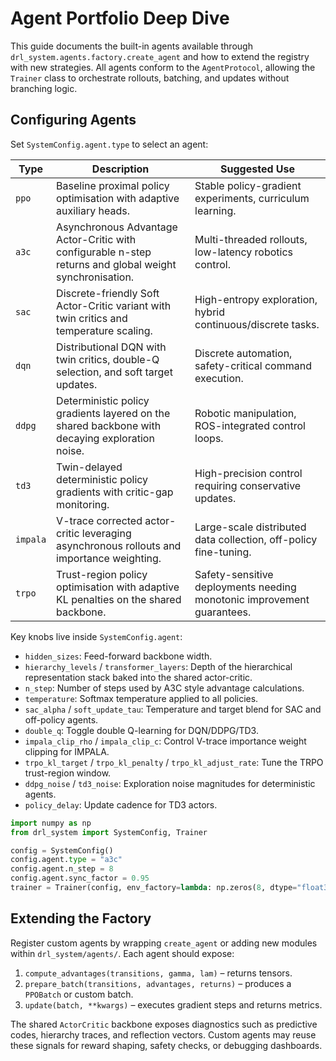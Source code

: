 # Agent Portfolio Deep Dive

This guide documents the built-in agents available through
`drl_system.agents.factory.create_agent` and how to extend the registry with new
strategies. All agents conform to the `AgentProtocol`, allowing the `Trainer`
class to orchestrate rollouts, batching, and updates without branching logic.

## Configuring Agents

Set `SystemConfig.agent.type` to select an agent:

| Type | Description | Suggested Use |
| --- | --- | --- |
| `ppo` | Baseline proximal policy optimisation with adaptive auxiliary heads. | Stable policy-gradient experiments, curriculum learning. |
| `a3c` | Asynchronous Advantage Actor-Critic with configurable n-step returns and global weight synchronisation. | Multi-threaded rollouts, low-latency robotics control. |
| `sac` | Discrete-friendly Soft Actor-Critic variant with twin critics and temperature scaling. | High-entropy exploration, hybrid continuous/discrete tasks. |
| `dqn` | Distributional DQN with twin critics, double-Q selection, and soft target updates. | Discrete automation, safety-critical command execution. |
| `ddpg` | Deterministic policy gradients layered on the shared backbone with decaying exploration noise. | Robotic manipulation, ROS-integrated control loops. |
| `td3` | Twin-delayed deterministic policy gradients with critic-gap monitoring. | High-precision control requiring conservative updates. |
| `impala` | V-trace corrected actor-critic leveraging asynchronous rollouts and importance weighting. | Large-scale distributed data collection, off-policy fine-tuning. |
| `trpo` | Trust-region policy optimisation with adaptive KL penalties on the shared backbone. | Safety-sensitive deployments needing monotonic improvement guarantees. |

Key knobs live inside `SystemConfig.agent`:

- `hidden_sizes`: Feed-forward backbone width.
- `hierarchy_levels` / `transformer_layers`: Depth of the hierarchical
  representation stack baked into the shared actor-critic.
- `n_step`: Number of steps used by A3C style advantage calculations.
- `temperature`: Softmax temperature applied to all policies.
- `sac_alpha` / `soft_update_tau`: Temperature and target blend for SAC and off-policy agents.
- `double_q`: Toggle double Q-learning for DQN/DDPG/TD3.
- `impala_clip_rho` / `impala_clip_c`: Control V-trace importance weight clipping for IMPALA.
- `trpo_kl_target` / `trpo_kl_penalty` / `trpo_kl_adjust_rate`: Tune the TRPO trust-region window.
- `ddpg_noise` / `td3_noise`: Exploration noise magnitudes for deterministic agents.
- `policy_delay`: Update cadence for TD3 actors.

```python
import numpy as np
from drl_system import SystemConfig, Trainer

config = SystemConfig()
config.agent.type = "a3c"
config.agent.n_step = 8
config.agent.sync_factor = 0.95
trainer = Trainer(config, env_factory=lambda: np.zeros(8, dtype="float32"))
```

## Extending the Factory

Register custom agents by wrapping `create_agent` or adding new modules within
`drl_system/agents/`. Each agent should expose:

1. `compute_advantages(transitions, gamma, lam)` – returns tensors.
2. `prepare_batch(transitions, advantages, returns)` – produces a `PPOBatch` or
   custom batch.
3. `update(batch, **kwargs)` – executes gradient steps and returns metrics.

The shared `ActorCritic` backbone exposes diagnostics such as predictive codes,
hierarchy traces, and reflection vectors. Custom agents may reuse these signals
for reward shaping, safety checks, or debugging dashboards.
